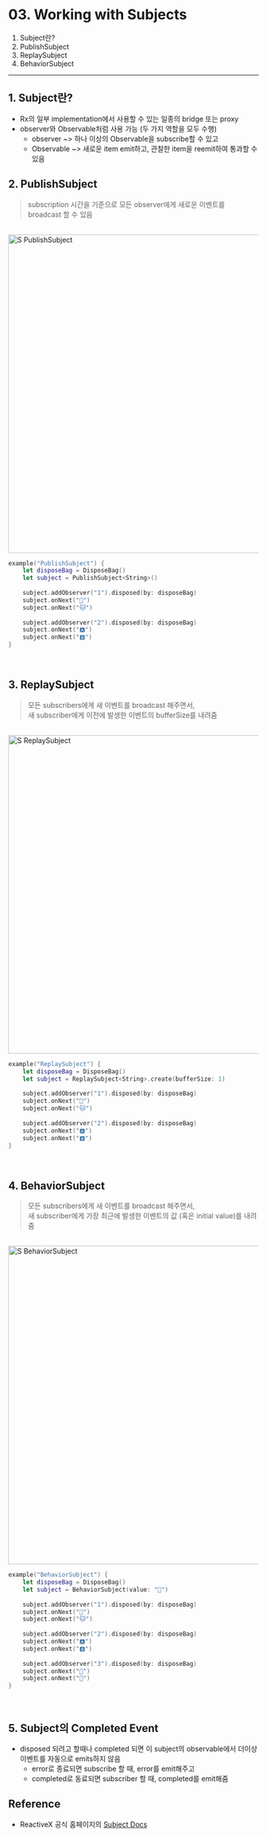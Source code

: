 # 03. Working with Subjects
> 
1. Subject란?
2. PublishSubject
3. ReplaySubject
4. BehaviorSubject


---

## 1. Subject란?
- Rx의 일부 implementation에서 사용할 수 있는 일종의 bridge 또는 proxy
- observer와 Observable처럼 사용 가능 (두 가지 역할을 모두 수행)
  - observer ~> 하나 이상의 Observable을 subscribe할 수 있고
  - Observable ~> 새로운 item emit하고, 관찰한 item을 reemit하여 통과할 수 있음

## 2. PublishSubject
> subscription 시간을 기준으로 모든 observer에게 새로운 이벤트를 broadcast 할 수 있음
<br>

<img width="640" alt="S PublishSubject" src="https://user-images.githubusercontent.com/46644241/112066787-54e61c80-8baa-11eb-9f5b-c6dc0ceaef28.png">

```swift
example("PublishSubject") {
    let disposeBag = DisposeBag()
    let subject = PublishSubject<String>()
    
    subject.addObserver("1").disposed(by: disposeBag)
    subject.onNext("🐶")
    subject.onNext("🐱")
    
    subject.addObserver("2").disposed(by: disposeBag)
    subject.onNext("🅰️")
    subject.onNext("🅱️")
}
```
<br>

## 3. ReplaySubject
> 모든 subscribers에게 새 이벤트를 broadcast 해주면서, <br>
> 새 subscriber에게 이전에 발생한 이벤트의 bufferSize를 내려줌
<br>

<img width="640" alt="S ReplaySubject" src="https://user-images.githubusercontent.com/46644241/112066777-51529580-8baa-11eb-9304-4168d081b7f9.png">

```swift
example("ReplaySubject") {
    let disposeBag = DisposeBag()
    let subject = ReplaySubject<String>.create(bufferSize: 1)
    
    subject.addObserver("1").disposed(by: disposeBag)
    subject.onNext("🐶")
    subject.onNext("🐱")
    
    subject.addObserver("2").disposed(by: disposeBag)
    subject.onNext("🅰️")
    subject.onNext("🅱️")
}
```
<br>

## 4. BehaviorSubject
> 모든 subscribers에게 새 이벤트를 broadcast 해주면서, <br>
> 새 subscriber에게 가장 최근에 발생한 이벤트의 값 (혹은 initial value)를 내려줌

<br>

<img width="640" alt="S BehaviorSubject" src="https://user-images.githubusercontent.com/46644241/112066782-53b4ef80-8baa-11eb-93de-2180785f4f4b.png">

```swift
example("BehaviorSubject") {
    let disposeBag = DisposeBag()
    let subject = BehaviorSubject(value: "🔴")
    
    subject.addObserver("1").disposed(by: disposeBag)
    subject.onNext("🐶")
    subject.onNext("🐱")
    
    subject.addObserver("2").disposed(by: disposeBag)
    subject.onNext("🅰️")
    subject.onNext("🅱️")
    
    subject.addObserver("3").disposed(by: disposeBag)
    subject.onNext("🍐")
    subject.onNext("🍊")
}
```
<br>

## 5. Subject의 Completed Event
- disposed 되려고 할때나 completed 되면 이 subject의 observable에서 더이상 이벤트를 자동으로 emits하지 않음
  - error로 종료되면 subscribe 할 때, error를 emit해주고
  - completed로 동료되면 subscriber 할 때, completed를 emit해줌


## Reference
- ReactiveX 공식 홈페이지의 [Subject Docs](http://reactivex.io/documentation/subject.html)